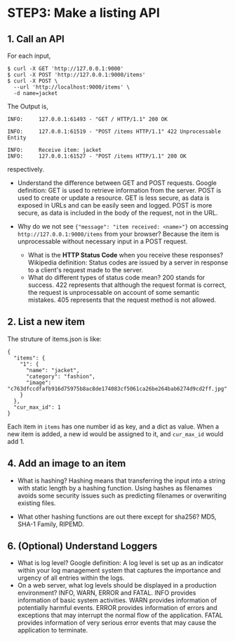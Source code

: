 # STEP3: Make a listing API

## 1. Call an API

For each input,

```shell
$ curl -X GET 'http://127.0.0.1:9000'
$ curl -X POST 'http://127.0.0.1:9000/items'
$ curl -X POST \
  --url 'http://localhost:9000/items' \
  -d name=jacket
```

The Output is,
```shell
INFO:     127.0.0.1:61493 - "GET / HTTP/1.1" 200 OK

INFO:     127.0.0.1:61519 - "POST /items HTTP/1.1" 422 Unprocessable Entity

INFO:     Receive item: jacket
INFO:     127.0.0.1:61527 - "POST /items HTTP/1.1" 200 OK
```
respectively.


* Understand the difference between GET and POST requests.
Google definition: GET is used to retrieve information from the server. POST is used to create or update a resource.
GET is less secure, as data is exposed in URLs and can be easily seen and logged.
POST is more secure, as data is included in the body of the request, not in the URL.

* Why do we not see `{"message": "item received: <name>"}` on accessing `http://127.0.0.1:9000/items` from your browser?
  Because the item is unprocessable without necessary input in a POST request.
  * What is the **HTTP Status Code** when you receive these responses?
    Wikipedia definition: Status codes are issued by a server in response to a client's request made to the server.
  * What do different types of status code mean?
    200 stands for success.
    422 represents that although the request format is correct, the request is unprocessable on account of some semantic mistakes.
    405 represents that the request method is not allowed.

## 2. List a new item

The struture of items.json is like:

```shell
{
  "items": {
    "1": {
      "name": "jacket",
      "category": "fashion",
      "image": "c763dfccdfafb916d75975b8ac8de174083cf5061ca26be264bab6274d9cd2ff.jpg"
    }
  },
  "cur_max_id": 1
}
```

Each item in `items` has one number id as key, and a dict as value.
When a new item is added, a new id would be assigned to it, and `cur_max_id` would add 1.

## 4. Add an image to an item

* What is hashing?
  Hashing means that transferring the input into a string with static length by a hashing function. Using hashes as filenames avoids some security issues such as predicting filenames or overwriting existing files.

* What other hashing functions are out there except for sha256?
  MD5, SHA-1 Family, RIPEMD.

## 6. (Optional) Understand Loggers

* What is log level?
  Google definition: A log level is set up as an indicator within your log management system that captures the importance and urgency of all entries within the logs.
* On a web server, what log levels should be displayed in a production environment?
  INFO, WARN, ERROR and FATAL.
  INFO provides information of basic system activities.
  WARN provides information of potentially harmful events.
  ERROR provides information of errors and exceptions that may interrupt the normal flow of the application.
  FATAL provides information of very serious error events that may cause the application to terminate.
